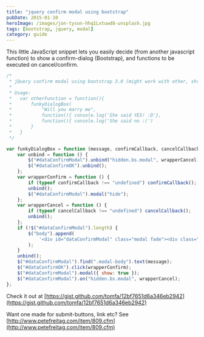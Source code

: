 ```yaml
---
title: "jquery confirm modal using bootstrap"
pubDate: 2015-01-10
heroImage: /images/jon-tyson-hhq1Lxtuwd8-unsplash.jpg
tags: [bootstrap, jquery, modal]
category: guide
---
```


This little JavaScript snippet lets you easily decide (from another javascript function) to show a confirm-dialog (Bootstrap), and functions to be executed on cancel/confirm.

```javascript
/*
 * jQuery confirm modal using bootstrap 3.0 (might work with other, shrug)
 *
 * Usage:
 *   var otherFunction = function(){
 *       funkyDialogBox(
 *           "Will you marry me",
 *           function(){ console.log('She said YES! :D'},
 *           function(){ console.log('She said no :(')
 *       }
 *   }
 */

var funkyDialogBox = function (message, confirmCallback, cancelCallback) {
	var unbind = function () {
		$("#dataConfirmModal").unbind("hidden.bs.modal", wrapperCancel);
		$("#dataConfirmOK").unbind();
	};
	var wrapperConfirm = function () {
		if (typeof confirmCallback !== "undefined") confirmCallback();
		unbind();
		$("#dataConfirmModal").modal("hide");
	};
	var wrapperCancel = function () {
		if (typeof cancelCallback !== "undefined") cancelCallback();
		unbind();
	};
	if (!$("#dataConfirmModal").length) {
		$("body").append(
			'<div id="dataConfirmModal" class="modal fade"><div class="modal-dialog"><div class="modal-content"><div class="modal-header"><button type="button" class="close" data-dismiss="modal" aria-label="Close"><span aria-hidden="true&times;</span></button><h4 class="modal-title">Please Confimt</h4></div><div class="modal-body text-center"><p>Er du sikker?</p></div><div class="modal-footer"><button type="button" class="btn btn-default" data-dismiss="modal">Cancel</button><button type="button" id="dataConfirmOK" class="btn btn-primary">Confirm</button></div></div></div></div>'
		);
	}
	unbind();
	$("#dataConfirmModal").find(".modal-body").text(message);
	$("#dataConfirmOK").click(wrapperConfirm);
	$("#dataConfirmModal").modal({ show: true });
	$("#dataConfirmModal").on("hidden.bs.modal", wrapperCancel);
};
```

Check it out at [https://gist.github.com/tomfa/12bf7651d6a346eb2942](https://gist.github.com/tomfa/12bf7651d6a346eb2942)

Want one made for submit-buttons, link etc? See [http://www.petefreitag.com/item/809.cfm](http://www.petefreitag.com/item/809.cfm)
